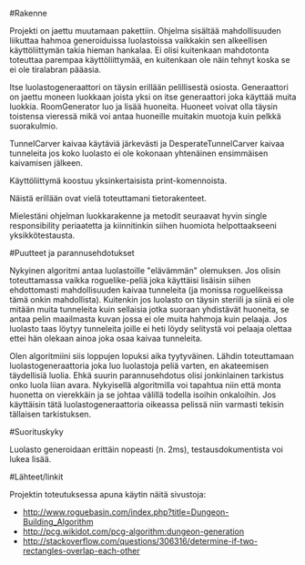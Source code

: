 #Rakenne

Projekti on jaettu muutamaan pakettiin. Ohjelma sisältää mahdollisuuden liikuttaa hahmoa generoiduissa luolastoissa vaikkakin sen alkeellisen käyttöliittymän takia hieman hankalaa. Ei olisi kuitenkaan mahdotonta toteuttaa parempaa käyttöliittymää, en kuitenkaan ole näin tehnyt koska se ei ole tiralabran pääasia.

Itse luolastogeneraattori on täysin erillään pelillisestä osiosta. Generaattori on jaettu moneen luokkaan joista yksi on itse generaattori joka käyttää muita luokkia. RoomGenerator luo ja lisää huoneita. Huoneet voivat olla täysin toistensa vieressä mikä voi antaa huoneille muitakin muotoja kuin pelkkä suorakulmio. 

TunnelCarver kaivaa käytäviä järkevästi ja DesperateTunnelCarver kaivaa tunneleita jos koko luolasto ei ole kokonaan yhtenäinen ensimmäisen kaivamisen jälkeen.

Käyttöliittymä koostuu yksinkertaisista print-komennoista.

Näistä erillään ovat vielä toteuttamani tietorakenteet.

Mielestäni ohjelman luokkarakenne ja metodit seuraavat hyvin single responsibility periaatetta ja kiinnitinkin siihen huomiota helpottaakseeni yksikkötestausta.


#Puutteet ja parannusehdotukset

Nykyinen algoritmi antaa luolastoille "elävämmän" olemuksen. Jos olisin toteuttamassa vaikka roguelike-peliä joka käyttäisi lisäisin siihen ehdottomasti mahdollisuuden kaivaa tunneleita (ja monissa roguelikeissa tämä onkin mahdollista). Kuitenkin jos luolasto on täysin steriili ja siinä ei ole mitään muita tunneleita kuin sellaisia jotka suoraan yhdistävät huoneita, se antaa pelin maailmasta kuvan jossa ei ole muita hahmoja kuin pelaaja. Jos luolasto taas löytyy tunneleita joille ei heti löydy selitystä voi pelaaja olettaa ettei hän olekaan ainoa joka osaa kaivaa tunneleita.

Olen algoritmiini siis loppujen lopuksi aika tyytyväinen. Lähdin toteuttamaan luolastogeneraattoria joka luo luolastoja peliä varten, en akateemisen täydellisiä luolia. Ehkä suurin parannusehdotus olisi jonkinlainen tarkistus onko luola liian avara. Nykyisellä algoritmilla voi tapahtua niin että monta huonetta on vierekkäin ja se johtaa välillä todella isoihin onkaloihin. Jos käyttäisin tätä luolastogeneraattoria oikeassa pelissä niin varmasti tekisin tällaisen tarkistuksen.

 
#Suorituskyky

Luolasto generoidaan erittäin nopeasti (n. 2ms), testausdokumentista voi lukea lisää.

#Lähteet/linkit

Projektin toteutuksessa apuna käytin näitä sivustoja:
* http://www.roguebasin.com/index.php?title=Dungeon-Building_Algorithm
* http://pcg.wikidot.com/pcg-algorithm:dungeon-generation
* http://stackoverflow.com/questions/306316/determine-if-two-rectangles-overlap-each-other


